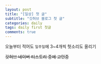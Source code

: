 ```yaml
---
layout: post
title: "[일상] 첫 글"
subtitle: "깃허브 블로그 첫 글"
categories: daily
tags: daily first 첫글
comments: true
---
```



오늘부터 적어도 `일주일`에 3~4개씩 헛소리도 올리기

~~깃허브 네이버 티스토리 중에 고민중~~

